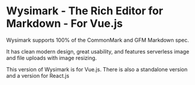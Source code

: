# Wysimark - The Rich Editor for Markdown - For Vue.js

Wysimark supports 100% of the CommonMark and GFM Markdown spec.

It has clean modern design, great usability, and features serverless image and file uploads with image resizing.

This version of Wysimark is for Vue.js. There is also a standalone version and a version for React.js
